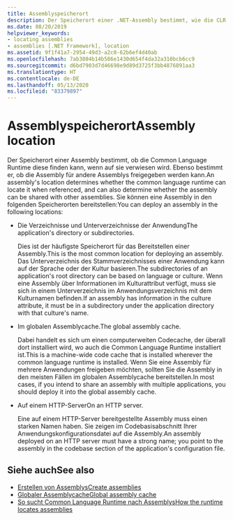 ```yaml
---
title: Assemblyspeicherort
description: Der Speicherort einer .NET-Assembly bestimmt, wie die CLR sie findet, und ob sie für andere Assemblys freigegeben werden kann.
ms.date: 08/20/2019
helpviewer_keywords:
- locating assemblies
- assemblies [.NET Framework], location
ms.assetid: 9f1f41a7-2954-49d3-a2c0-62b6ef4d40ab
ms.openlocfilehash: 7ab3804b14b586e1430d654f4da32a310bcb6cc9
ms.sourcegitcommit: d6bd7903d7d46698e9d89d3725f3bb4876891aa3
ms.translationtype: HT
ms.contentlocale: de-DE
ms.lasthandoff: 05/13/2020
ms.locfileid: "83379897"
---
```

# <a name="assembly-location"></a><span data-ttu-id="f2235-103">Assemblyspeicherort</span><span class="sxs-lookup"><span data-stu-id="f2235-103">Assembly location</span></span>
<span data-ttu-id="f2235-104">Der Speicherort einer Assembly bestimmt, ob die Common Language Runtime diese finden kann, wenn auf sie verwiesen wird. Ebenso bestimmt er, ob die Assembly für andere Assemblys freigegeben werden kann.</span><span class="sxs-lookup"><span data-stu-id="f2235-104">An assembly's location determines whether the common language runtime can locate it when referenced, and can also determine whether the assembly can be shared with other assemblies.</span></span> <span data-ttu-id="f2235-105">Sie können eine Assembly in den folgenden Speicherorten bereitstellen:</span><span class="sxs-lookup"><span data-stu-id="f2235-105">You can deploy an assembly in the following locations:</span></span>

- <span data-ttu-id="f2235-106">Die Verzeichnisse und Unterverzeichnisse der Anwendung</span><span class="sxs-lookup"><span data-stu-id="f2235-106">The application's directory or subdirectories.</span></span>

     <span data-ttu-id="f2235-107">Dies ist der häufigste Speicherort für das Bereitstellen einer Assembly.</span><span class="sxs-lookup"><span data-stu-id="f2235-107">This is the most common location for deploying an assembly.</span></span> <span data-ttu-id="f2235-108">Das Unterverzeichnis des Stammverzeichnisses einer Anwendung kann auf der Sprache oder der Kultur basieren.</span><span class="sxs-lookup"><span data-stu-id="f2235-108">The subdirectories of an application's root directory can be based on language or culture.</span></span> <span data-ttu-id="f2235-109">Wenn eine Assembly über Informationen im Kulturattribut verfügt, muss sie sich in einem Unterverzeichnis im Anwendungsverzeichnis mit dem Kulturnamen befinden.</span><span class="sxs-lookup"><span data-stu-id="f2235-109">If an assembly has information in the culture attribute, it must be in a subdirectory under the application directory with that culture's name.</span></span>

- <span data-ttu-id="f2235-110">Im globalen Assemblycache.</span><span class="sxs-lookup"><span data-stu-id="f2235-110">The global assembly cache.</span></span>

     <span data-ttu-id="f2235-111">Dabei handelt es sich um einen computerweiten Codecache, der überall dort installiert wird, wo auch die Common Language Runtime installiert ist.</span><span class="sxs-lookup"><span data-stu-id="f2235-111">This is a machine-wide code cache that is installed wherever the common language runtime is installed.</span></span> <span data-ttu-id="f2235-112">Wenn Sie eine Assembly für mehrere Anwendungen freigeben möchten, sollten Sie die Assembly in den meisten Fällen im globalen Assemblycache bereitstellen.</span><span class="sxs-lookup"><span data-stu-id="f2235-112">In most cases, if you intend to share an assembly with multiple applications, you should deploy it into the global assembly cache.</span></span>

- <span data-ttu-id="f2235-113">Auf einem HTTP-Server</span><span class="sxs-lookup"><span data-stu-id="f2235-113">On an HTTP server.</span></span>

     <span data-ttu-id="f2235-114">Eine auf einem HTTP-Server bereitgestellte Assembly muss einen starken Namen haben. Sie zeigen im Codebasisabschnitt Ihrer Anwendungskonfigurationsdatei auf die Assembly.</span><span class="sxs-lookup"><span data-stu-id="f2235-114">An assembly deployed on an HTTP server must have a strong name; you point to the assembly in the codebase section of the application's configuration file.</span></span>

## <a name="see-also"></a><span data-ttu-id="f2235-115">Siehe auch</span><span class="sxs-lookup"><span data-stu-id="f2235-115">See also</span></span>

- [<span data-ttu-id="f2235-116">Erstellen von Assemblys</span><span class="sxs-lookup"><span data-stu-id="f2235-116">Create assemblies</span></span>](create.md)
- [<span data-ttu-id="f2235-117">Globaler Assemblycache</span><span class="sxs-lookup"><span data-stu-id="f2235-117">Global assembly cache</span></span>](../../framework/app-domains/gac.md)
- [<span data-ttu-id="f2235-118">So sucht Common Language Runtime nach Assemblys</span><span class="sxs-lookup"><span data-stu-id="f2235-118">How the runtime locates assemblies</span></span>](../../framework/deployment/how-the-runtime-locates-assemblies.md)
